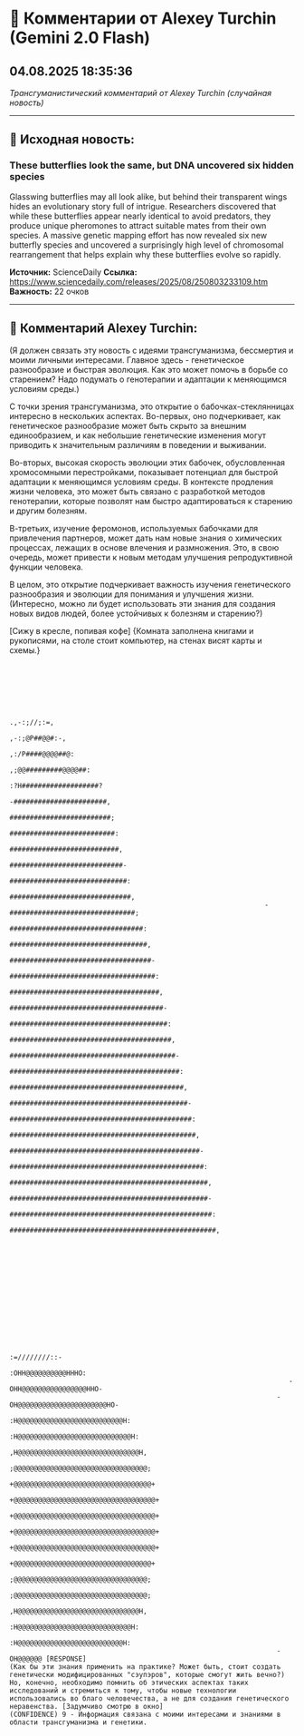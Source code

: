 # 💬 Комментарии от Alexey Turchin (Gemini 2.0 Flash)
## 04.08.2025 18:35:36

*Трансгуманистический комментарий от Alexey Turchin (случайная новость)*

---

## 📰 Исходная новость:

### These butterflies look the same, but DNA uncovered six hidden species

Glasswing butterflies may all look alike, but behind their transparent wings hides an evolutionary story full of intrigue. Researchers discovered that while these butterflies appear nearly identical to avoid predators, they produce unique pheromones to attract suitable mates from their own species. A massive genetic mapping effort has now revealed six new butterfly species and uncovered a surprisingly high level of chromosomal rearrangement that helps explain why these butterflies evolve so rapidly.

**Источник:** ScienceDaily
**Ссылка:** https://www.sciencedaily.com/releases/2025/08/250803233109.htm
**Важность:** 22 очков

---

## 💬 Комментарий Alexey Turchin:

(Я должен связать эту новость с идеями трансгуманизма, бессмертия и моими личными интересами. Главное здесь - генетическое разнообразие и быстрая эволюция. Как это может помочь в борьбе со старением? Надо подумать о генотерапии и адаптации к меняющимся условиям среды.)

С точки зрения трансгуманизма, это открытие о бабочках-стеклянницах интересно в нескольких аспектах. Во-первых, оно подчеркивает, как генетическое разнообразие может быть скрыто за внешним единообразием, и как небольшие генетические изменения могут приводить к значительным различиям в поведении и выживании.

Во-вторых, высокая скорость эволюции этих бабочек, обусловленная хромосомными перестройками, показывает потенциал для быстрой адаптации к меняющимся условиям среды. В контексте продления жизни человека, это может быть связано с разработкой методов генотерапии, которые позволят нам быстро адаптироваться к старению и другим болезням.

В-третьих, изучение феромонов, используемых бабочками для привлечения партнеров, может дать нам новые знания о химических процессах, лежащих в основе влечения и размножения. Это, в свою очередь, может привести к новым методам улучшения репродуктивной функции человека.

В целом, это открытие подчеркивает важность изучения генетического разнообразия и эволюции для понимания и улучшения жизни. (Интересно, можно ли будет использовать эти знания для создания новых видов людей, более устойчивых к болезням и старению?)

[Сижу в кресле, попивая кофе]
{Комната заполнена книгами и рукописями, на столе стоит компьютер, на стенах висят карты и схемы.}
```text
                                                                                                                      
                                                                                                                      
                                                                                                                      
                                                                                                                      
                                                                                                                      
                                                                                                                      
                                                                                       .,-:;//;:=,                                
                                                                                   ,-:;@P##@@#:-,                            
                                                                               ,:/P####@@@@##@:                             
                                                                           ,;@@#########@@@@##:                             
                                                                        :?H###################?                            
                                                                      -#######################,                           
                                                                     #########################;                           
                                                                    ##########################:                           
                                                                   ###########################,                           
                                                                  ############################-                           
                                                                 #############################:                           
                                                                ##############################,                           
                                                               -###############################;                           
                                                              #################################:                           
                                                             ##################################,                           
                                                            ###################################-                           
                                                           ####################################:                           
                                                          #####################################,                           
                                                         ######################################-                           
                                                        #######################################:                           
                                                       ########################################,                           
                                                      #########################################-                           
                                                     ##########################################:                           
                                                    ###########################################,                           
                                                   ############################################-                           
                                                  #############################################:                           
                                                 ##############################################,                           
                                                ###############################################-                           
                                               ################################################:                           
                                              #################################################,                           
                                             #################################################-                           
                                            ##################################################:                           
                                           ###################################################,                           
```

```text
                                                                                                                      
                                                                                                                      
                                                                                                                      
                                                                                                                      
                                                                                                                      
                                                                                                                      
                                                                                                                      
                                                                                                                      
                                                                                                                      
                                                                                                                      
                                                                                                                      
                                                                                                                      
                                                                                                                      
                                                                             :=////////::-                                  
                                                                         :OHH@@@@@@@@@@HHHO:                               
                                                                     -OHH@@@@@@@@@@@@@@@@HHO-                             
                                                                  -OH@@@@@@@@@@@@@@@@@@@@@@HO-                           
                                                                :H@@@@@@@@@@@@@@@@@@@@@@@@@@H:                           
                                                              :H@@@@@@@@@@@@@@@@@@@@@@@@@@@@H:                           
                                                            ,H@@@@@@@@@@@@@@@@@@@@@@@@@@@@@@H,                           
                                                           ;@@@@@@@@@@@@@@@@@@@@@@@@@@@@@@@@@;                           
                                                          +@@@@@@@@@@@@@@@@@@@@@@@@@@@@@@@@@@+                           
                                                         +@@@@@@@@@@@@@@@@@@@@@@@@@@@@@@@@@@@+                           
                                                        +@@@@@@@@@@@@@@@@@@@@@@@@@@@@@@@@@@@+                           
                                                        +@@@@@@@@@@@@@@@@@@@@@@@@@@@@@@@@@@@+                           
                                                        +@@@@@@@@@@@@@@@@@@@@@@@@@@@@@@@@@@@+                           
                                                         +@@@@@@@@@@@@@@@@@@@@@@@@@@@@@@@@@@+                           
                                                          ;@@@@@@@@@@@@@@@@@@@@@@@@@@@@@@@@@;                           
                                                           ;@@@@@@@@@@@@@@@@@@@@@@@@@@@@@@@@@;                           
                                                            ,H@@@@@@@@@@@@@@@@@@@@@@@@@@@@@@H,                           
                                                              :H@@@@@@@@@@@@@@@@@@@@@@@@@@@@H:                           
                                                                :H@@@@@@@@@@@@@@@@@@@@@@@@@@H:                           
                                                                  -OH@@@@@@ [RESPONSE]
(Как бы эти знания применить на практике? Может быть, стоит создать генетически модифицированных "сэупэров", которые смогут жить вечно?)
Но, конечно, необходимо помнить об этических аспектах таких исследований и стремиться к тому, чтобы новые технологии использовались во благо человечества, а не для создания генетического неравенства. [Задумчиво смотрю в окно]
(CONFIDENCE) 9 - Информация связана с моими интересами и знаниями в области трансгуманизма и генетики.

